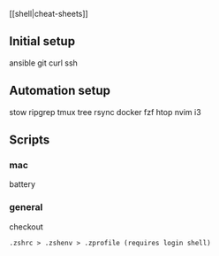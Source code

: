 [[shell|cheat-sheets]]

## Initial setup

ansible
git
curl
ssh

## Automation setup

stow
ripgrep
tmux
tree
rsync
docker
fzf
htop
nvim
i3

## Scripts

### mac
battery

### general
checkout


```
.zshrc > .zshenv > .zprofile (requires login shell)
```
